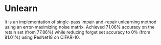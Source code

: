 # Unlearn
It is an implementation of single-pass impair-and-repair unlearning method using an error-maximizing noise matrix. Achieved 71.06% accuracy on the retain set (from 77.86%) while reducing forget set accuracy to 0% (from 81.01%) using ResNet18 on CIFAR-10.

